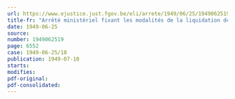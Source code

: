 ```yaml
---
url: https://www.ejustice.just.fgov.be/eli/arrete/1949/06/25/1949062519/justel
title-fr: "Arrêté ministériel fixant les modalités de la liquidation de l'Office d'aide mutuelle"
date: 1949-06-25
source:
number: 1949062519
page: 6552
case: 1949-06-25/18
publication: 1949-07-10
starts:
modifies:
pdf-original:
pdf-consolidated:
---
```



